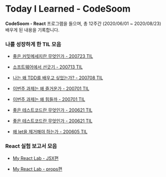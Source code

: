 Today I Learned - CodeSoom
====

**CodeSoom - React** 프로그램을 들으며, 총 12주간 (2020/06/01 ~ 2020/08/23) 배우게 된 내용을 기록합니다. 

### **나를 성장하게 한 TIL 모음**

* [좋은 커밋메세지란 무엇인가 - 200723 TIL](https://github.com/naraekn/TIL-codesoom/blob/master/week8/200723.md)

* [소프트웨어에서 선긋기 - 200713 TIL](https://github.com/naraekn/TIL-codesoom/blob/master/week7/200713.md)

* [나는 왜 TDD를 배우고 싶었는가? - 200708 TIL](https://github.com/naraekn/TIL-codesoom/blob/master/week6/200708.md)

* [이번주 과제는 왜 즐거운가 - 200701 TIL](https://github.com/naraekn/TIL-codesoom/blob/master/week5/200701.md)

* [이번주 과제는 왜 힘들까 - 200701 TIL](https://github.com/naraekn/TIL-codesoom/blob/master/week4/200625.md)

* [좋은 테스트코드란 무엇인가 - 200621 TIL](https://github.com/naraekn/TIL-codesoom/blob/master/week3/200621.md)

* [좋은 테스트코드란 무엇인가 - 200621 TIL](https://github.com/naraekn/TIL-codesoom/blob/master/week3/200621.md)

* [왜 let을 제거해야 하는가 - 200605 TIL](https://github.com/naraekn/TIL-codesoom/blob/master/week1/200605.md)

### **React 실험 보고서 모음**

* [My React Lab - JSX편](https://github.com/naraekn/TIL-codesoom/blob/master/pinned/my-react-lab-jsx.md)

* [My React Lab - props편](https://github.com/naraekn/TIL-codesoom/blob/master/pinned/my-react-lab-props.md)
